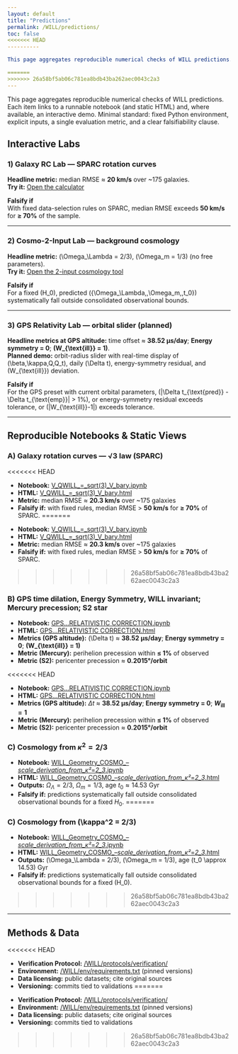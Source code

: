 ```yaml
---
layout: default
title: "Predictions"
permalink: /WILL/predictions/
toc: false
<<<<<<< HEAD
----------

This page aggregates reproducible numerical checks of WILL predictions. Each item links to a runnable notebook (and static HTML) and, where available, an interactive demo. Minimal standard: fixed Python environment, explicit inputs, a single evaluation metric, and a clear falsifiability clause.

=======
>>>>>>> 26a58bf5ab06c781ea8bdb43ba262aec0043c2a3
---
```


This page aggregates reproducible numerical checks of WILL predictions.
Each item links to a runnable notebook (and static HTML) and, where available, an interactive demo.
Minimal standard: fixed Python environment, explicit inputs, a single evaluation metric, and a clear falsifiability clause.

## Interactive Labs

### 1) Galaxy RC Lab — SPARC rotation curves
**Headline metric:** median RMSE ≈ **20 km/s** over ~175 galaxies.  
**Try it:** [Open the calculator](https://antonrize.github.io/WILL/calculator/)

**Falsify if**  
With fixed data-selection rules on SPARC, median RMSE exceeds **50 km/s** for **≥ 70%** of the sample.

---

### 2) Cosmo-2-Input Lab — background cosmology
**Headline metric:** \(\Omega_\Lambda = 2/3\), \(\Omega_m = 1/3\) (no free parameters).  
**Try it:** [Open the 2-input cosmology tool](https://antonrize.github.io/WILL/2-input-cosmology.html)

**Falsify if**  
For a fixed \(H_0\), predicted \(\{\Omega_\Lambda,\,\Omega_m,\,t_0\}\) systematically fall outside consolidated observational bounds.

---

### 3) GPS Relativity Lab — orbital slider (planned)
**Headline metrics at GPS altitude:** time offset ≈ **38.52 μs/day**; **Energy symmetry = 0**; **\(W_{\text{ill}} = 1\)**.  
**Planned demo:** orbit-radius slider with real-time display of \(\beta,\kappa,Q,Q_t\), daily \(\Delta t\), energy-symmetry residual, and \(W_{\text{ill}}\) deviation.

**Falsify if**  
For the GPS preset with current orbital parameters, \(|\Delta t_{\text{pred}} - \Delta t_{\text{emp}}| > 1\%\), or energy-symmetry residual exceeds tolerance, or \(|W_{\text{ill}}-1|\) exceeds tolerance.

---

## Reproducible Notebooks & Static Views

### A) Galaxy rotation curves — √3 law (SPARC)
<<<<<<< HEAD

* **Notebook:** [V\_QWILL\_=\_sqrt(3)\_V\_bary.ipynb](https://antonrize.github.io/WILL/Colab%20Notebooks/V_QWILL_=_sqrt%283%29_V_bary.ipynb)
* **HTML:** [V\_QWILL\_=\_sqrt(3)\_V\_bary.html](https://antonrize.github.io/WILL/Colab%20Notebooks/V_QWILL_=_sqrt%283%29_V_bary.html)
* **Metric:** median RMSE ≈ **20.3 km/s** over \~175 galaxies
* **Falsify if:** with fixed rules, median RMSE > **50 km/s** for **≥ 70%** of SPARC.
=======
- **Notebook:** [V_QWILL_=_sqrt(3)_V_bary.ipynb](https://antonrize.github.io/WILL/Colab%20Notebooks/V_QWILL_=_sqrt(3)_V_bary.ipynb)  
- **HTML:** [V_QWILL_=_sqrt(3)_V_bary.html](https://antonrize.github.io/WILL/Colab%20Notebooks/V_QWILL_=_sqrt(3)_V_bary.html)  
- **Metric:** median RMSE ≈ **20.3 km/s** over ~175 galaxies  
- **Falsify if:** with fixed rules, median RMSE > **50 km/s** for **≥ 70%** of SPARC.
>>>>>>> 26a58bf5ab06c781ea8bdb43ba262aec0043c2a3

### B) GPS time dilation, Energy Symmetry, WILL invariant; Mercury precession; S2 star
- **Notebook:** [GPS…RELATIVISTIC CORRECTION.ipynb](https://antonrize.github.io/WILL/Colab%20Notebooks/GPS%20TIME%20+PRECESSION%20OF%20MERCURY+PRECESSION%20OF%20S2%20STAR+CONSERVATION%20LAW+RELATIVISTIC%20CORRECTION.ipynb)  
- **HTML:** [GPS…RELATIVISTIC CORRECTION.html](https://antonrize.github.io/WILL/Colab%20Notebooks/GPS%20TIME%20+PRECESSION%20OF%20MERCURY+PRECESSION%20OF%20S2%20STAR+CONSERVATION%20LAW+RELATIVISTIC%20CORRECTION.html)  
- **Metrics (GPS altitude):** \(\Delta t\) ≈ **38.52 μs/day**; **Energy symmetry = 0**; **\(W_{\text{ill}} = 1\)**  
- **Metric (Mercury):** perihelion precession within **≤ 1%** of observed  
- **Metric (S2):** pericenter precession ≈ **0.2015°/orbit**

<<<<<<< HEAD
* **Notebook:** [GPS…RELATIVISTIC CORRECTION.ipynb](https://antonrize.github.io/WILL/Colab%20Notebooks/GPS%20TIME%20+PRECESSION%20OF%20MERCURY+PRECESSION%20OF%20S2%20STAR+CONSERVATION%20LAW+RELATIVISTIC%20CORRECTION.ipynb)
* **HTML:** [GPS…RELATIVISTIC CORRECTION.html](https://antonrize.github.io/WILL/Colab%20Notebooks/GPS%20TIME%20+PRECESSION%20OF%20MERCURY+PRECESSION%20OF%20S2%20STAR+CONSERVATION%20LAW+RELATIVISTIC%20CORRECTION.html)
* **Metrics (GPS altitude):** $\Delta t$ ≈ **38.52 μs/day**; **Energy symmetry = 0**; **$W_{\text{ill}} = 1$**
* **Metric (Mercury):** perihelion precession within **≤ 1%** of observed
* **Metric (S2):** pericenter precession ≈ **0.2015°/orbit**

### C) Cosmology from $\kappa^2 = 2/3$

* **Notebook:** [WILL\_Geometry\_COSMO\_–*scale\_derivation\_from\_κ²*=*2\_3*.ipynb](https://antonrize.github.io/WILL/Colab%20Notebooks/WILL_Geometry_COSMO_%E2%80%93_scale_derivation_from_%CE%BA%C2%B2_=_2_3_.ipynb)
* **HTML:** [WILL\_Geometry\_COSMO\_–*scale\_derivation\_from\_κ²*=*2\_3*.html](https://antonrize.github.io/WILL/Colab%20Notebooks/WILL_Geometry_COSMO_%E2%80%93_scale_derivation_from_%CE%BA%C2%B2_=_2_3_.html)
* **Outputs:** $\Omega_\Lambda = 2/3$, $\Omega_m = 1/3$, age $t_0 \approx 14.53$ Gyr
* **Falsify if:** predictions systematically fall outside consolidated observational bounds for a fixed $H_0$.
=======
### C) Cosmology from \(\kappa^2 = 2/3\)
- **Notebook:** [WILL_Geometry_COSMO_–_scale_derivation_from_κ²_=_2_3_.ipynb](https://antonrize.github.io/WILL/Colab%20Notebooks/WILL_Geometry_COSMO_%E2%80%93_scale_derivation_from_%CE%BA%C2%B2_=_2_3_.ipynb)  
- **HTML:** [WILL_Geometry_COSMO_–_scale_derivation_from_κ²_=_2_3_.html](https://antonrize.github.io/WILL/Colab%20Notebooks/WILL_Geometry_COSMO_%E2%80%93_scale_derivation_from_%CE%BA%C2%B2_=_2_3_.html)  
- **Outputs:** \(\Omega_\Lambda = 2/3\), \(\Omega_m = 1/3\), age \(t_0 \approx 14.53\) Gyr  
- **Falsify if:** predictions systematically fall outside consolidated observational bounds for a fixed \(H_0\).
>>>>>>> 26a58bf5ab06c781ea8bdb43ba262aec0043c2a3

---

## Methods & Data
<<<<<<< HEAD

* **Verification Protocol:** [/WILL/protocols/verification/](https://antonrize.github.io/WILL/protocols/verification/)
* **Environment:** [/WILL/env/requirements.txt](https://antonrize.github.io/WILL/env/requirements.txt) (pinned versions)
* **Data licensing:** public datasets; cite original sources
* **Versioning:** commits tied to validations
=======
- **Verification Protocol:** [/WILL/protocols/verification/](https://antonrize.github.io/WILL/protocols/verification/)  
- **Environment:** [/WILL/env/requirements.txt](https://antonrize.github.io/WILL/env/requirements.txt) (pinned versions)  
- **Data licensing:** public datasets; cite original sources  
- **Versioning:** commits tied to validations
>>>>>>> 26a58bf5ab06c781ea8bdb43ba262aec0043c2a3
